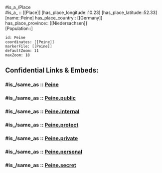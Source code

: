 ﻿---
confidential: public
isDeleted: false
location:
- 52.33
- 10.23
mapmarker: city
mapzoom:
- 7
- 12
SpocWebEntityId: 33277
tags:
- geo/City
type: City
---

#is_a_/Place  
#is_a_ :: [[Place]] 
[has_place_longitude::10.23] 
[has_place_latitude::52.33] 
[name::Peine] 
has_place_country:: [[Germany]]  
has_place_province:: [[Niedersachsen]]  
[Population::] 



```leaflet
id: Peine
coordinates: [[Peine]] 
markerFile: [[Peine]] 
defaultZoom: 11 
maxZoom: 18
```


## Confidential Links & Embeds: 

### #is_/same_as :: [Peine](/_Standards/Earth/Continent/Europe/Europe~Central/Germany/Germany~West/Niedersachsen/counties~Niedersachsen/Peine.md) 

### #is_/same_as :: [Peine.public](/_public/Earth/Continent/Europe/Europe~Central/Germany/Germany~West/Niedersachsen/counties~Niedersachsen/Peine.public.md) 

### #is_/same_as :: [Peine.internal](/_internal/Earth/Continent/Europe/Europe~Central/Germany/Germany~West/Niedersachsen/counties~Niedersachsen/Peine.internal.md) 

### #is_/same_as :: [Peine.protect](/_protect/Earth/Continent/Europe/Europe~Central/Germany/Germany~West/Niedersachsen/counties~Niedersachsen/Peine.protect.md) 

### #is_/same_as :: [Peine.private](/_private/Earth/Continent/Europe/Europe~Central/Germany/Germany~West/Niedersachsen/counties~Niedersachsen/Peine.private.md) 

### #is_/same_as :: [Peine.personal](/_personal/Earth/Continent/Europe/Europe~Central/Germany/Germany~West/Niedersachsen/counties~Niedersachsen/Peine.personal.md) 

### #is_/same_as :: [Peine.secret](/_secret/Earth/Continent/Europe/Europe~Central/Germany/Germany~West/Niedersachsen/counties~Niedersachsen/Peine.secret.md)

